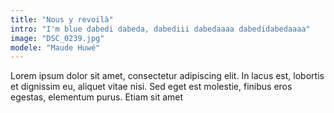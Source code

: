 ```yaml
---
title: "Nous y revoilà"
intro: "I'm blue dabedi dabeda, dabediii dabedaaaa dabedidabedaaaa"
image: "DSC_0239.jpg"
modele: "Maude Huwé"
---
```

Lorem ipsum dolor sit amet, consectetur adipiscing elit. In lacus est, lobortis et dignissim eu, aliquet vitae nisi. Sed eget est molestie, finibus eros egestas, elementum purus. Etiam sit amet